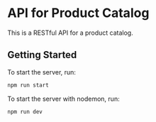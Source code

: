 # API for Product Catalog

This is a RESTful API for a product catalog.

## Getting Started

To start the server, run:
```sh
npm run start
```

To start the server with nodemon, run:
```sh
npm run dev
```